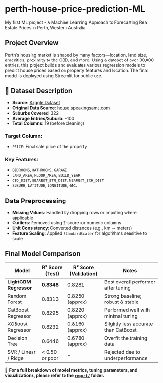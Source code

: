# perth-house-price-prediction-ML
My first ML project - A Machine Learning Approach to Forecasting Real Estate Prices in Perth, Western Australia

## Project Overview

Perth's housing market is shaped by many factors—location, land size, amenities, proximity to the CBD, and more. Using a dataset of over 30,000 entries, this project builds and evaluates various regression models to predict house prices based on property features and location. The final model is deployed using Streamlit for public use.

## 📁 Dataset Description

- **Source**: [Kaggle Dataset](https://www.kaggle.com/datasets/syuzai/perth-house-prices)  
- **Original Data Source**: [house.speakingsame.com](http://house.speakingsame.com/)
- **Suburbs Covered**: 322  
- **Average Entries/Suburb**: ~100  
- **Total Columns**: 19 (before cleaning)

### Target Column:
- `PRICE`: Final sale price of the property

### Key Features:
- `BEDROOMS`, `BATHROOMS`, `GARAGE`
- `LAND_AREA`, `FLOOR_AREA`, `BUILD_YEAR`
- `CBD_DIST`, `NEAREST_STN_DIST`, `NEAREST_SCH_DIST`
- `SUBURB`, `LATITUDE`, `LONGITUDE`, etc.

##  Data Preprocessing

- **Missing Values**: Handled by dropping rows or imputing where applicable
- **Outliers**: Removed using Z-score for numeric columns
- **Unit Consistency**: Converted distances (e.g., km → meters)
- **Feature Scaling**: Applied `StandardScaler` for algorithms sensitive to scale

##  Final Model Comparison

| Model                 | R² Score (Test) | R² Score (Validation) | Notes                                 |
|----------------------|-----------------|------------------------|---------------------------------------|
| **LightGBM Regressor** | **0.8348**       | 0.8281                 | Best overall performer after tuning   |
| Random Forest         | 0.8313          | 0.8250 (approx)        | Strong baseline; robust & stable      |
| CatBoost Regressor    | 0.8295          | 0.8220 (approx)        | Performed well with minimal tuning    |
| XGBoost Regressor     | 0.8232          | 0.8160 (approx)        | Slightly less accurate than CatBoost  |
| Decision Tree         | 0.6446          | 0.6780 (approx)        | Overfit the training data             |
| SVR / Linear / Ridge  | < 0.50 or poor  | -                      | Rejected due to underperformance      |

📂 **For a full breakdown of model metrics, tuning parameters, and visualizations, please refer to the [`report/`](./report/) folder.**



